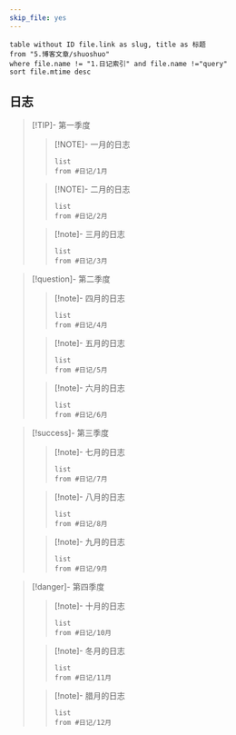 ```yaml
---
skip_file: yes
---
```


```dataview
table without ID file.link as slug, title as 标题
from "5.博客文章/shuoshuo"
where file.name != "1.日记索引" and file.name !="query"
sort file.mtime desc
```

## 日志

>[!TIP]- 第一季度
>>[!NOTE]- 一月的日志
>> ``` dataview
>> list
>> from #日记/1月 
>> ```
>
>>[!NOTE]- 二月的日志
>> ``` dataview
>> list
>> from #日记/2月 
>> ```
>
>>[!note]- 三月的日志
>> ``` dataview
>> list
>> from #日记/3月 
>> ```

>[!question]- 第二季度
>>[!note]- 四月的日志
>> ``` dataview
>> list
>> from #日记/4月 
>> ```
>
>>[!note]- 五月的日志
>> ``` dataview
>> list
>> from #日记/5月 
>> ```
>
>>[!note]- 六月的日志
>> ``` dataview
>> list
>> from #日记/6月 
>> ```

>[!success]- 第三季度
>>[!note]- 七月的日志
>> ``` dataview
>> list
>> from #日记/7月 
> >```
>
>>[!note]- 八月的日志
>> ``` dataview
>> list
>> from #日记/8月 
>> ```
>
>>[!note]- 九月的日志
>> ``` dataview
>> list
>> from #日记/9月 
>> ```

>[!danger]- 第四季度
>>[!note]- 十月的日志
>> ``` dataview
>> list
>> from #日记/10月 
>> ```
>
>>[!note]- 冬月的日志
>> ``` dataview
>> list
>> from #日记/11月 
>> ```
>
>>[!note]- 腊月的日志
>> ``` dataview
>> list
>> from #日记/12月 
>> ```